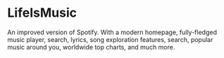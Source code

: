 # LifeIsMusic
An improved version of Spotify. With a modern homepage, fully-fledged music player, search, lyrics, song exploration features, search, popular music around you, worldwide top charts, and much more.
